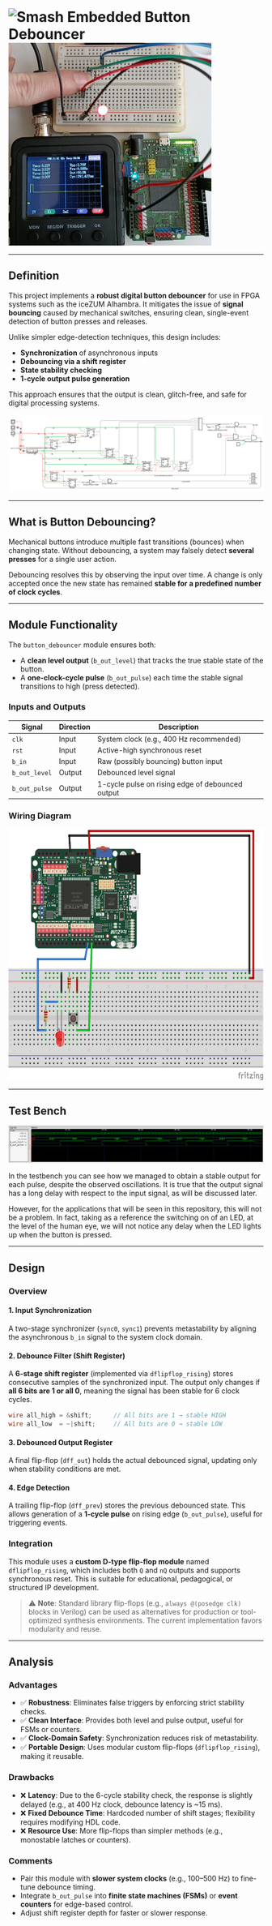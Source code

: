 <h1 style="display: inline;">
  <img src="https://github.com/smashembedded.png" alt="Smash Embedded" width="50" height="auto"/>
Button Debouncer
</h1>

<img src="./button_debouncer.project.jpg" alt="Button Debouncer Pulse" width="401" height="400">

---

## Definition

This project implements a **robust digital button debouncer** for use in FPGA systems such as the iceZUM Alhambra. It mitigates the issue of **signal bouncing** caused by mechanical switches, ensuring clean, single-event detection of button presses and releases.

Unlike simpler edge-detection techniques, this design includes:

- **Synchronization** of asynchronous inputs
- **Debouncing via a shift register**
- **State stability checking**
- **1-cycle output pulse generation**

This approach ensures that the output is clean, glitch-free, and safe for digital processing systems.

![Button Debouncer Synthesis](./synthesis.png "Button Debouncer Synthesis")

---

## What is Button Debouncing?

Mechanical buttons introduce multiple fast transitions (bounces) when changing state. Without debouncing, a system may falsely detect **several presses** for a single user action.

Debouncing resolves this by observing the input over time. A change is only accepted once the new state has remained **stable for a predefined number of clock cycles**.

---

## Module Functionality

The `button_debouncer` module ensures both:

- A **clean level output** (`b_out_level`) that tracks the true stable state of the button.
- A **one-clock-cycle pulse** (`b_out_pulse`) each time the stable signal transitions to high (press detected).

### Inputs and Outputs

| Signal          | Direction | Description                                      |
| --------------- | --------- | ------------------------------------------------ |
| `clk`         | Input     | System clock (e.g., 400 Hz recommended)          |
| `rst`         | Input     | Active-high synchronous reset                    |
| `b_in`        | Input     | Raw (possibly bouncing) button input             |
| `b_out_level` | Output    | Debounced level signal                           |
| `b_out_pulse` | Output    | 1-cycle pulse on rising edge of debounced output |

### Wiring Diagram

<img src="./button_debouncer.fzz.png" alt="Button Debouncer Wiring Diagram" width="600" height="496">

---

## Test Bench

![Button Debouncer Test Bench](./button_debouncer_tb.png "Button Debouncer Test Bench")

In the testbench you can see how we managed to obtain a stable output for each pulse, despite the observed oscillations. It is true that the output signal has a long delay with respect to the input signal, as will be discussed later.

However, for the applications that will be seen in this repository, this will not be a problem. In fact, taking as a reference the switching on of an LED, at the level of the human eye, we will not notice any delay when the LED lights up when the button is pressed.

---

## Design

### Overview

#### 1. **Input Synchronization**

A two-stage synchronizer (`sync0`, `sync1`) prevents metastability by aligning the asynchronous `b_in` signal to the system clock domain.

#### 2. **Debounce Filter (Shift Register)**

A **6-stage shift register** (implemented via `dflipflop_rising`) stores consecutive samples of the synchronized input. The output only changes if **all 6 bits are 1 or all 0**, meaning the signal has been stable for 6 clock cycles.

```verilog
wire all_high = &shift;      // All bits are 1 → stable HIGH
wire all_low  = ~|shift;     // All bits are 0 → stable LOW
```

#### 3. **Debounced Output Register**

A final flip-flop (`dff_out`) holds the actual debounced signal, updating only when stability conditions are met.

#### 4. **Edge Detection**

A trailing flip-flop (`dff_prev`) stores the previous debounced state. This allows generation of a **1-cycle pulse** on rising edge (`b_out_pulse`), useful for triggering events.

### Integration

This module uses a **custom D-type flip-flop module** named `dflipflop_rising`, which includes both `Q` and `nQ` outputs and supports synchronous reset. This is suitable for educational, pedagogical, or structured IP development.

> ⚠️ **Note**: Standard library flip-flops (e.g., `always @(posedge clk)` blocks in Verilog) can be used as alternatives for production or tool-optimized synthesis environments. The current implementation favors modularity and reuse.

---

## Analysis

### Advantages

- ✅ **Robustness**: Eliminates false triggers by enforcing strict stability checks.
- ✅ **Clean Interface**: Provides both level and pulse output, useful for FSMs or counters.
- ✅ **Clock-Domain Safety**: Synchronization reduces risk of metastability.
- ✅ **Portable Design**: Uses modular custom flip-flops (`dflipflop_rising`), making it reusable.

### Drawbacks

- ❌ **Latency**: Due to the 6-cycle stability check, the response is slightly delayed (e.g., at 400 Hz clock, debounce latency is ~15 ms).
- ❌ **Fixed Debounce Time**: Hardcoded number of shift stages; flexibility requires modifying HDL code.
- ❌ **Resource Use**: More flip-flops than simpler methods (e.g., monostable latches or counters).

### Comments

- Pair this module with **slower system clocks** (e.g., 100–500 Hz) to fine-tune debounce timing.
- Integrate `b_out_pulse` into **finite state machines (FSMs)** or **event counters** for edge-based control.
- Adjust shift register depth for faster or slower response.
